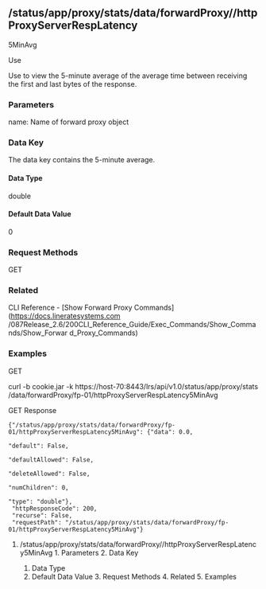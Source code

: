 ## /status/app/proxy/stats/data/forwardProxy/<name>/httpProxyServerRespLatency
5MinAvg

Use

Use to view the 5-minute average of the average time between receiving the
first and last bytes of the response.

### Parameters

name: Name of forward proxy object

### Data Key

The data key contains the 5-minute average.

#### Data Type

double

#### Default Data Value

0

### Request Methods

GET

### Related

CLI Reference - [Show Forward Proxy Commands](https://docs.lineratesystems.com
/087Release_2.6/200CLI_Reference_Guide/Exec_Commands/Show_Commands/Show_Forwar
d_Proxy_Commands)

### Examples

GET

curl -b cookie.jar -k https://host-70:8443/lrs/api/v1.0/status/app/proxy/stats
/data/forwardProxy/fp-01/httpProxyServerRespLatency5MinAvg

GET Response

    
    
    {"/status/app/proxy/stats/data/forwardProxy/fp-01/httpProxyServerRespLatency5MinAvg": {"data": 0.0,
                                                                                            "default": False,
                                                                                            "defaultAllowed": False,
                                                                                            "deleteAllowed": False,
                                                                                            "numChildren": 0,
                                                                                            "type": "double"},
     "httpResponseCode": 200,
     "recurse": False,
     "requestPath": "/status/app/proxy/stats/data/forwardProxy/fp-01/httpProxyServerRespLatency5MinAvg"}
    

  1. /status/app/proxy/stats/data/forwardProxy/<name>/httpProxyServerRespLatency5MinAvg
    1. Parameters
    2. Data Key
      1. Data Type
      2. Default Data Value
    3. Request Methods
    4. Related
    5. Examples

